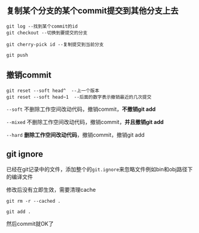 ## 复制某个分支的某个commit提交到其他分支上去

```
git log --找到某个commit的id
git checkout --切换到要提交的分支

git cherry-pick id --复制提交到当前分支

git push

```


## 撤销commit

```
git reset --soft head^  --上一个版本
git reset --soft head~1  --后面的数字表示撤销最近的几次提交
```

```--soft``` 不删除工作空间改动代码，撤销commit，**不撤销git add**

```--mixed``` 不删除工作空间改动代码，撤销commit，**并且撤销git add**

```--hard``` **删除工作空间改动代码**，撤销commit，撤销git add

## git ignore

已经在git记录中的文件，添加整个的```git.ignore```来忽略文件例如bin和obj路径下的编译文件


修改后没有立即生效，需要清理cache

```shell
git rm -r --cached .

git add .

```

然后commit就OK了

